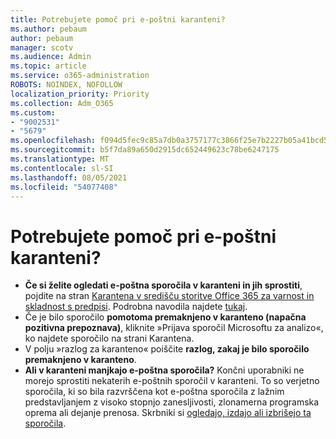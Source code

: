 ```yaml
---
title: Potrebujete pomoč pri e-poštni karanteni?
ms.author: pebaum
author: pebaum
manager: scotv
ms.audience: Admin
ms.topic: article
ms.service: o365-administration
ROBOTS: NOINDEX, NOFOLLOW
localization_priority: Priority
ms.collection: Adm_O365
ms.custom:
- "9002531"
- "5679"
ms.openlocfilehash: f094d5fec9c85a7db0a3757177c3866f25e7b2227b05a41bcd554b1dda092517
ms.sourcegitcommit: b5f7da89a650d2915dc652449623c78be6247175
ms.translationtype: MT
ms.contentlocale: sl-SI
ms.lasthandoff: 08/05/2021
ms.locfileid: "54077408"
---
```

# <a name="need-help-with-email-quarantine"></a>Potrebujete pomoč pri e-poštni karanteni?

- **Če si želite ogledati e-poštna sporočila v karanteni in jih sprostiti**, pojdite na stran [Karantena v središču storitve Office 365 za varnost in skladnost s predpisi](https://protection.office.com/quarantine). Podrobna navodila najdete [tukaj](https://docs.microsoft.com/microsoft-365/security/office-365-security/find-and-release-quarantined-messages-as-a-user?view=o365-worldwide#view-your-quarantined-messages).
- Če je bilo sporočilo **pomotoma premaknjeno v karanteno (napačna pozitivna prepoznava)**, kliknite »Prijava sporočil Microsoftu za analizo«, ko najdete sporočilo na strani Karantena. 
- V polju »razlog za karanteno« poiščite **razlog, zakaj je bilo sporočilo premaknjeno v karanteno**.
- **Ali v karanteni manjkajo e-poštna sporočila?** Končni uporabniki ne morejo sprostiti nekaterih e-poštnih sporočil v karanteni. To so verjetno sporočila, ki so bila razvrščena kot e-poštna sporočila z lažnim predstavljanjem z visoko stopnjo zanesljivosti, zlonamerna programska oprema ali dejanje prenosa. Skrbniki si [ogledajo, izdajo ali izbrišejo ta sporočila](https://docs.microsoft.com/microsoft-365/security/office-365-security/manage-quarantined-messages-and-files?view=o365-worldwide). 

